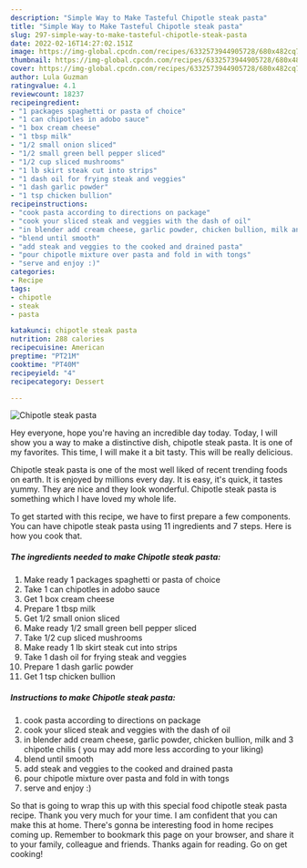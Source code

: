 ```yaml
---
description: "Simple Way to Make Tasteful Chipotle steak pasta"
title: "Simple Way to Make Tasteful Chipotle steak pasta"
slug: 297-simple-way-to-make-tasteful-chipotle-steak-pasta
date: 2022-02-16T14:27:02.151Z
image: https://img-global.cpcdn.com/recipes/6332573944905728/680x482cq70/chipotle-steak-pasta-recipe-main-photo.jpg
thumbnail: https://img-global.cpcdn.com/recipes/6332573944905728/680x482cq70/chipotle-steak-pasta-recipe-main-photo.jpg
cover: https://img-global.cpcdn.com/recipes/6332573944905728/680x482cq70/chipotle-steak-pasta-recipe-main-photo.jpg
author: Lula Guzman
ratingvalue: 4.1
reviewcount: 18237
recipeingredient:
- "1 packages spaghetti or pasta of choice"
- "1 can chipotles in adobo sauce"
- "1 box cream cheese"
- "1 tbsp milk"
- "1/2 small onion sliced"
- "1/2 small green bell pepper sliced"
- "1/2 cup sliced mushrooms"
- "1 lb skirt steak cut into strips"
- "1 dash oil for frying steak and veggies"
- "1 dash garlic powder"
- "1 tsp chicken bullion"
recipeinstructions:
- "cook pasta according to directions on package"
- "cook your sliced steak and veggies with the dash of oil"
- "in blender add cream cheese, garlic powder, chicken bullion, milk and 3 chipotle chilis ( you may add more less according to your liking)"
- "blend until smooth"
- "add steak and veggies to the cooked and drained pasta"
- "pour chipotle mixture over pasta and fold in with tongs"
- "serve and enjoy :)"
categories:
- Recipe
tags:
- chipotle
- steak
- pasta

katakunci: chipotle steak pasta 
nutrition: 288 calories
recipecuisine: American
preptime: "PT21M"
cooktime: "PT40M"
recipeyield: "4"
recipecategory: Dessert

---
```



![Chipotle steak pasta](https://img-global.cpcdn.com/recipes/6332573944905728/680x482cq70/chipotle-steak-pasta-recipe-main-photo.jpg)

Hey everyone, hope you're having an incredible day today. Today, I will show you a way to make a distinctive dish, chipotle steak pasta. It is one of my favorites. This time, I will make it a bit tasty. This will be really delicious.

Chipotle steak pasta is one of the most well liked of recent trending foods on earth. It is enjoyed by millions every day. It is easy, it's quick, it tastes yummy. They are nice and they look wonderful. Chipotle steak pasta is something which I have loved my whole life.




To get started with this recipe, we have to first prepare a few components. You can have chipotle steak pasta using 11 ingredients and 7 steps. Here is how you cook that.

<!--inarticleads1-->

##### The ingredients needed to make Chipotle steak pasta:

1. Make ready 1 packages spaghetti or pasta of choice
1. Take 1 can chipotles in adobo sauce
1. Get 1 box cream cheese
1. Prepare 1 tbsp milk
1. Get 1/2 small onion sliced
1. Make ready 1/2 small green bell pepper sliced
1. Take 1/2 cup sliced mushrooms
1. Make ready 1 lb skirt steak cut into strips
1. Take 1 dash oil for frying steak and veggies
1. Prepare 1 dash garlic powder
1. Get 1 tsp chicken bullion




<!--inarticleads2-->

##### Instructions to make Chipotle steak pasta:

1. cook pasta according to directions on package
1. cook your sliced steak and veggies with the dash of oil
1. in blender add cream cheese, garlic powder, chicken bullion, milk and 3 chipotle chilis ( you may add more less according to your liking)
1. blend until smooth
1. add steak and veggies to the cooked and drained pasta
1. pour chipotle mixture over pasta and fold in with tongs
1. serve and enjoy :)




So that is going to wrap this up with this special food chipotle steak pasta recipe. Thank you very much for your time. I am confident that you can make this at home. There's gonna be interesting food in home recipes coming up. Remember to bookmark this page on your browser, and share it to your family, colleague and friends. Thanks again for reading. Go on get cooking!
